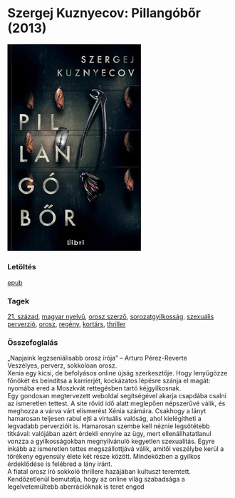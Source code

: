 # <a name="id_527">Szergej Kuznyecov: Pillangóbőr (2013)</a>
<img src="https://github.com/BercziSandor/calibre_lib/raw/main/libs/main/Szergej%20Kuznyecov/Pillangobor%20%28527%29/cover.jpg" alt="cover" width="300"/>

### Letöltés
[epub](https://github.com/BercziSandor/calibre_lib/raw/main/libs/main/Szergej%20Kuznyecov/Pillangobor%20%28527%29/Pillangobor%20-%20Szergej%20Kuznyecov.epub)

### Tagek
[21. század](https://github.com/berczisandor/calibre_lib/blob/main/libs/main/tags/21.%20sz%c3%a1zad.md), [magyar nyelvű](https://github.com/berczisandor/calibre_lib/blob/main/libs/main/tags/magyar%20nyelv%c5%b1.md), [orosz szerző](https://github.com/berczisandor/calibre_lib/blob/main/libs/main/tags/orosz%20szerz%c5%91.md), [sorozatgyilkosság](https://github.com/berczisandor/calibre_lib/blob/main/libs/main/tags/sorozatgyilkoss%c3%a1g.md), [szexuális perverzió](https://github.com/berczisandor/calibre_lib/blob/main/libs/main/tags/szexu%c3%a1lis%20perverzi%c3%b3.md), [orosz](https://github.com/berczisandor/calibre_lib/blob/main/libs/main/tags/orosz.md), [regény](https://github.com/berczisandor/calibre_lib/blob/main/libs/main/tags/reg%c3%a9ny.md), [kortárs](https://github.com/berczisandor/calibre_lib/blob/main/libs/main/tags/kort%c3%a1rs.md), [thriller](https://github.com/berczisandor/calibre_lib/blob/main/libs/main/tags/thriller.md)

### Összefoglalás
<div>
<p>„Napjaink ​legzseniálisabb orosz írója” – Arturo Pérez-Reverte<br>Veszélyes, perverz, sokkolóan orosz.<br>Xenia egy kicsi, de befolyásos online újság szerkesztője. Hogy lenyűgözze főnökét és beindítsa a karrierjét, kockázatos lépésre szánja el magát: nyomába ered a Moszkvát rettegésben tartó kéjgyilkosnak.<br>Egy gondosan megtervezett weboldal segítségével akarja csapdába csalni az ismeretlen tettest. A site rövid idő alatt meglepően népszerűvé válik, és meghozza a várva várt elismerést Xénia számára. Csakhogy a lányt hamarosan teljesen rabul ejti a virtuális valóság, ahol kielégítheti a legvadabb perverzióit is. Hamarosan szembe kell néznie legsötétebb titkával: valójában azért érdekli ennyire az ügy, mert ellenállhatatlanul vonzza a gyilkosságokban megnyilvánuló kegyetlen szexualitás. Egyre inkább az ismeretlen tettes megszállottjává válik, amitől veszélybe kerül a törékeny egyensúly élete két része között. Mindeközben a gyilkos érdeklődése is felébred a lány iránt. <br>A fiatal orosz író sokkoló thrillere hazájában kultuszt teremtett. Kendőzetlenül bemutatja, hogy az online világ szabadsága a legelvetemültebb aberrációknak is teret enged</p></div>


